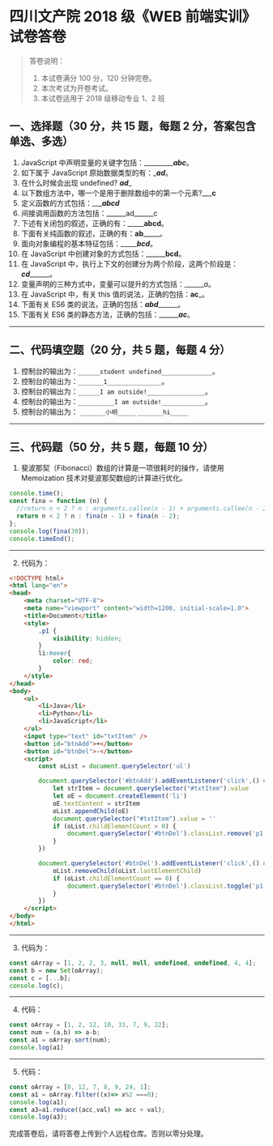 # 四川文产院 2018 级《WEB 前端实训》试卷答卷

> 答卷说明：
> 1. 本试卷满分 100 分，120 分钟完卷。
> 2. 本次考试为开卷考试。
> 3. 本试卷适用于 2018 级移动专业 1、2 班

## 一、选择题（30 分，共 15 题，每题 2 分，答案包含单选、多选）

1. JavaScript 中声明变量的关键字包括：____________abc___。
2. 如下属于 JavaScript 原始数据类型的有：______ad_____。
3. 在什么时候会出现 undefined?    ___ad____
4. 以下数组方法中，哪一个是用于删除数组中的第一个元素?_____c__
5. 定义函数的方式包括：______abcd___
6. 间接调用函数的方法包括：______ad______c
7. 下述有关闭包的叙述，正确的有：_________abcd____。
8. 下面有关纯函数的叙述，正确的有：______ab___________。
9. 面向对象编程的基本特征包括：____________bcd_______。
10. 在 JavaScript 中创建对象的方式包括：____________bcd______。
11. 在 JavaScript 中，执行上下文的创建分为两个阶段，这两个阶段是：___cd_________。
12. 变量声明的三种方式中，变量可以提升的方式包括：_______a_。
13. 在 JavaScript 中，有关 this 值的说法，正确的包括：______ac_______。
14. 下面有关 ES6 类的说法，正确的包括：___abd_________。
15. 下面有关 ES6 类的静态方法，正确的包括：_________ac___。

------

## 二、代码填空题（20 分，共 5 题，每题 4 分）

1. 控制台的输出为：`______student undefined______________`。
2. 控制台的输出为：`_______1_______________`。
3. 控制台的输出为：`______I am outside!________________`。
4. 控制台的输出为：`__________I am outside!____________`。
5. 控制台的输出为：
    `_______小明_____`
    `_______hi_____`
-------

## 三、代码题（50 分，共 5 题，每题 10 分）

1. 斐波那契（Fibonacci）数组的计算是一项很耗时的操作，请使用 Memoization 技术对斐波那契数组的计算进行优化。

```js
console.time();
const fina = function (n) {
  //return n < 2 ? n : arguments.callee(n - 1) + arguments.callee(n - 2);
  return n < 2 ? n : fina(n - 1) + fina(n - 2);
};
console.log(fina(30));
console.timeEnd();
```

-------

2. 代码为：

```html
<!DOCTYPE html>
<html lang="en">
<head>
    <meta charset="UTF-8">
    <meta name="viewport" content="width=1200, initial-scale=1.0">
    <title>Document</title>
    <style>
        .p1 {
            visibility: hidden;
        }
        li:hover{
            color: red;
        }
    </style>
</head>
<body>
    <ul>
        <li>Java</li>
        <li>Python</li>
        <li>JavaScript</li>
    </ul>
    <input type="text" id="txtItem" />
    <button id="btnAdd">+</button>
    <button id="btnDel">-</button>
    <script>
        const oList = document.querySelector('ul')

        document.querySelector('#btnAdd').addEventListener('click',() => {
            let strItem = document.querySelector("#txtItem").value
            let oE = document.createElement('li')
            oE.textContent = strItem
            oList.appendChild(oE)
            document.querySelector("#txtItem").value = ''
            if (oList.childElementCount > 0) {
                document.querySelector('#btnDel').classList.remove('p1')
            }
        })

        document.querySelector('#btnDel').addEventListener('click',() => {
            oList.removeChild(oList.lastElementChild)
            if (oList.childElementCount == 0) {
                document.querySelector('#btnDel').classList.toggle('p1')
            }
        })
    </script>
</body>
</html>
```

-------

3. 代码为：

```js
const oArray = [1, 2, 2, 3, null, null, undefined, undefined, 4, 4];
const b = new Set(oArray);
const c = [...b];
console.log(c);
```

-------

4. 代码：

```js
const oArray = [1, 2, 12, 10, 33, 7, 9, 22];
const num = (a,b) => a-b;
const a1 = oArray.sort(num);
console.log(a1)
```

-------

5. 代码：

```js
const oArray = [0, 12, 7, 8, 9, 24, 1];
const a1 = oArray.filter((x)=> x%2 ===0);
console.log(a1);
const a3=a1.reduce((acc,val) => acc + val);
console.log(a3);
```





完成答卷后，请将答卷上传到个人远程仓库。否则以零分处理。

​        